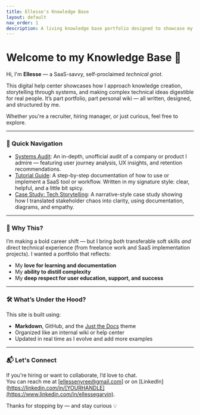 ```yaml
---
title: Ellesse's Knowledge Base
layout: default
nav_order: 1
description: A living knowledge base portfolio designed to showcase my skills in knowledge management, systems thinking, and technical storytelling.
---
```


# Welcome to my Knowledge Base 🧠

Hi, I'm **Ellesse** — a SaaS-savvy, self-proclaimed _technical griot_.

This digital help center showcases how I approach knowledge creation, storytelling through systems, and making complex technical ideas digestible for real people. It’s part portfolio, part personal wiki — all written, designed, and structured by me.

Whether you're a recruiter, hiring manager, or just curious, feel free to explore.

---

### 🧭 Quick Navigation

- [Systems Audit](systems-audit.md): An in-depth, unofficial audit of a company or product I admire — featuring user journey analysis, UX insights, and retention recommendations.
- [Tutorial Guide](tutorial-guide.md): A step-by-step documentation of how to use or implement a SaaS tool or workflow. Written in my signature style: clear, helpful, and a little bit spicy.
- [Case Study: Tech Storytelling](case-study.md): A narrative-style case study showing how I translated stakeholder chaos into clarity, using documentation, diagrams, and empathy.

---

### 🌱 Why This?

I’m making a bold career shift — but I bring *both* transferable soft skills *and* direct technical experience (from freelance work and SaaS implementation projects). I wanted a portfolio that reflects:

- My **love for learning and documentation**
- My **ability to distill complexity**
- My **deep respect for user education, support, and success**

---

### 🛠️ What’s Under the Hood?

This site is built using:
- **Markdown**, GitHub, and the [Just the Docs](https://just-the-docs.github.io/just-the-docs/) theme
- Organized like an internal wiki or help center
- Updated in real time as I evolve and add more examples

---

### 📬 Let's Connect

If you're hiring or want to collaborate, I’d love to chat.  
You can reach me at [ellessenyree@gmail.com] or on [LinkedIn](https://linkedin.com/in/[YOURHANDLE](https://www.linkedin.com/in/ellessegarvin).

Thanks for stopping by — and stay curious 💡
